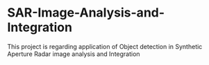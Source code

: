 # SAR-Image-Analysis-and-Integration
This project is regarding application of Object detection in Synthetic Aperture Radar image analysis and Integration  
